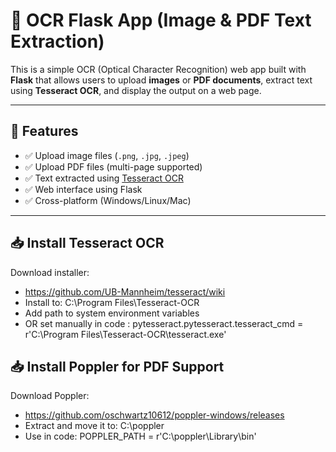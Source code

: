 # 🧠 OCR Flask App (Image & PDF Text Extraction)

This is a simple OCR (Optical Character Recognition) web app built with **Flask** that allows users to upload **images** or **PDF documents**, extract text using **Tesseract OCR**, and display the output on a web page.

---

## 🚀 Features

- ✅ Upload image files (`.png`, `.jpg`, `.jpeg`)
- ✅ Upload PDF files (multi-page supported)
- ✅ Text extracted using [Tesseract OCR](https://github.com/tesseract-ocr/tesseract)
- ✅ Web interface using Flask
- ✅ Cross-platform (Windows/Linux/Mac)

---

## 📥 Install Tesseract OCR
Download installer:
- https://github.com/UB-Mannheim/tesseract/wiki
- Install to: C:\Program Files\Tesseract-OCR
- Add path to system environment variables
- OR set manually in code : pytesseract.pytesseract.tesseract_cmd = r'C:\Program Files\Tesseract-OCR\tesseract.exe'

## 📥 Install Poppler for PDF Support
Download Poppler:
- https://github.com/oschwartz10612/poppler-windows/releases
- Extract and move it to: C:\poppler
- Use in code: POPPLER_PATH = r'C:\poppler\Library\bin'

  
